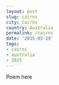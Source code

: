 ```yaml
---
layout: post
slug: cairns
city: Cairns
country: Australia
permalink: /cairns
date: '2015-03-29'
tags:
- cairns
- australia
- 2015
---
```

Poem here